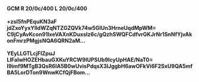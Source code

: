 #### GCM R 20/0c/400 L 20/0c/400
**+zsI5fnPEquKN3aF**<br/>**jdZxoYyxYlldWZqNTZGZQVk74w5GIUn3HrneUqdMpWM=**<br/>**C9jCyAvKcon91lxeVAXnKDuxsIz6c/gQzhSWQFCdfvrGKJrNr1SnNfYjvAkonFmrzPMgjsNQA6QRN2aM...**<br/><br/>
**YEyLLGTLcjFlZpuJ**<br/>**LIFaIwHOZEHbauGXKuYRCW9lUPSUb9IcyUpHAE/NaT0=**<br/>**I9imf9MTgB3QsR6IA5B0wUvisPdqsX3lJggbH6awOFkVi6F2SxU9QA5mfBA5LorDTon9WnwKCfQjFBom...**